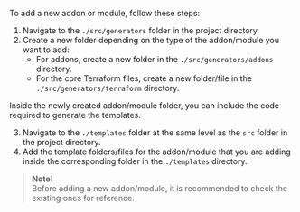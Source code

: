 To add a new addon or module, follow these steps:

1. Navigate to the `./src/generators` folder in the project directory.
2. Create a new folder depending on the type of the addon/module you want to add:
   - For addons, create a new folder in the `./src/generators/addons` directory.
   - For the core Terraform files, create a new folder/file in the `./src/generators/terraform` directory.

  Inside the newly created addon/module folder, you can include the code required to generate the templates.

3. Navigate to the `./templates` folder at the same level as the `src` folder in the project directory.
4. Add the template folders/files for the addon/module that you are adding inside the corresponding folder in the `./templates` directory.

> **Note**!\
> Before adding a new addon/module, it is recommended to check the existing ones for reference.